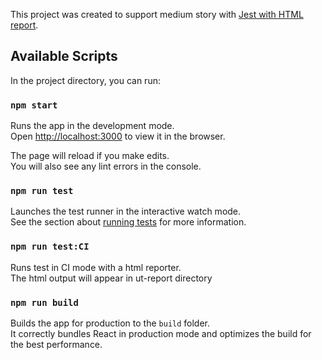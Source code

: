 This project was created to support medium story with [Jest with HTML report](https://medium.com/@biswa8998/jest-with-html-report-a884b08d6635?source=friends_link&sk=b79b8bc7ff8c8462b6bd688a9116006d).

## Available Scripts

In the project directory, you can run:

### `npm start`

Runs the app in the development mode.<br>
Open [http://localhost:3000](http://localhost:3000) to view it in the browser.

The page will reload if you make edits.<br>
You will also see any lint errors in the console.

### `npm run test`

Launches the test runner in the interactive watch mode.<br>
See the section about [running tests](https://facebook.github.io/create-react-app/docs/running-tests) for more information.


### `npm run test:CI`

Runs test in CI mode with a html reporter.<br>
The html output will appear in ut-report directory

### `npm run build`

Builds the app for production to the `build` folder.<br>
It correctly bundles React in production mode and optimizes the build for the best performance.
